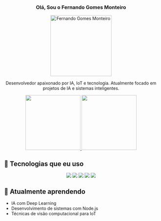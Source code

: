 <h3 align="center">Olá, Sou o Fernando Gomes Monteiro</h3>
<p align="center">
  <img src="https://avatars.githubusercontent.com/u/xxxxxxxx?v=4" alt="Fernando Gomes Monteiro" width="200" />
</p>
<p align="center">
  Desenvolvedor apaixonado por IA, IoT e tecnologia. Atualmente focado em projetos de IA e sistemas inteligentes.
</p>

<div align="center">
  <a href="https://github.com/FernandoGomesMonteiro">
    <img height="180em" src="https://github-readme-stats.vercel.app/api?username=FernandoGomesMonteiro&show_icons=true&theme=dracula&include_all_commits=true&count_private=true" />
    <img height="180em" src="https://github-readme-stats.vercel.app/api/top-langs/?username=FernandoGomesMonteiro&layout=compact&langs_count=16&theme=dracula" />
  </a>
</div>

## 🚀 Tecnologias que eu uso

<p align="center">
  <img src="https://img.shields.io/badge/Python-3776AB?style=for-the-badge&logo=python&logoColor=white" />
  <img src="https://img.shields.io/badge/Node.js-339933?style=for-the-badge&logo=node.js&logoColor=white" />
  <img src="https://img.shields.io/badge/JavaScript-F7DF1E?style=for-the-badge&logo=javascript&logoColor=black" />
  <img src="https://img.shields.io/badge/React-61DAFB?style=for-the-badge&logo=react&logoColor=black" />
  <img src="https://img.shields.io/badge/IoT-2A9D8F?style=for-the-badge&logo=internet-of-things&logoColor=white" />
</p>

## 🌱 Atualmente aprendendo

- IA com Deep Learning
- Desenvolvimento de sistemas com Node.js
- Técnicas de visão computacional para IoT
